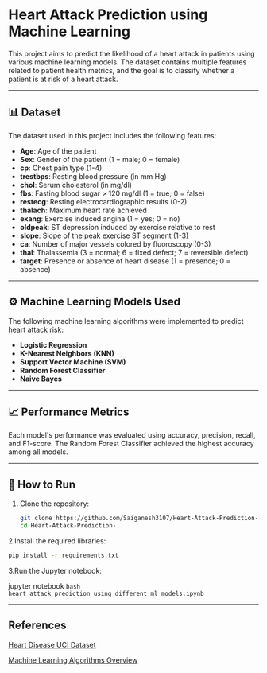# Heart Attack Prediction using Machine Learning

This project aims to predict the likelihood of a heart attack in patients using various machine learning models. The dataset contains multiple features related to patient health metrics, and the goal is to classify whether a patient is at risk of a heart attack.

---

## 📊 Dataset

The dataset used in this project includes the following features:

- **Age**: Age of the patient
- **Sex**: Gender of the patient (1 = male; 0 = female)
- **cp**: Chest pain type (1-4)
- **trestbps**: Resting blood pressure (in mm Hg)
- **chol**: Serum cholesterol (in mg/dl)
- **fbs**: Fasting blood sugar > 120 mg/dl (1 = true; 0 = false)
- **restecg**: Resting electrocardiographic results (0-2)
- **thalach**: Maximum heart rate achieved
- **exang**: Exercise induced angina (1 = yes; 0 = no)
- **oldpeak**: ST depression induced by exercise relative to rest
- **slope**: Slope of the peak exercise ST segment (1-3)
- **ca**: Number of major vessels colored by fluoroscopy (0-3)
- **thal**: Thalassemia (3 = normal; 6 = fixed defect; 7 = reversible defect)
- **target**: Presence or absence of heart disease (1 = presence; 0 = absence)

---

## ⚙️ Machine Learning Models Used

The following machine learning algorithms were implemented to predict heart attack risk:

- **Logistic Regression**
- **K-Nearest Neighbors (KNN)**
- **Support Vector Machine (SVM)**
- **Random Forest Classifier**
- **Naive Bayes**

---

## 📈 Performance Metrics

Each model's performance was evaluated using accuracy, precision, recall, and F1-score. The Random Forest Classifier achieved the highest accuracy among all models.

---

## 🧪 How to Run

1. Clone the repository:

   ```bash
   git clone https://github.com/Saiganesh3107/Heart-Attack-Prediction-
   cd Heart-Attack-Prediction-
   
2.Install the required libraries:
   ```bash
   pip install -r requirements.txt
   ```


3.Run the Jupyter notebook:

jupyter notebook 
    ```bash
    heart_attack_prediction_using_different_ml_models.ipynb
    ```

---

## References

[Heart Disease UCI Dataset](https://archive.ics.uci.edu/ml/datasets/heart+Disease)

[Machine Learning Algorithms Overview](https://scikit-learn.org/stable/supervised_learning.html)
